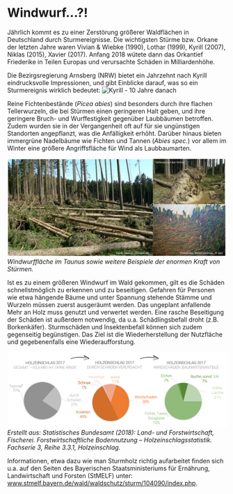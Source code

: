 # Windwurf...?!

Jährlich kommt es zu einer Zerstörung größerer Waldflächen in Deutschland durch Sturmereignisse. Die wichtigsten Stürme bzw. Orkane der letzten Jahre waren Vivian & Wiebke (1990), Lothar (1999), Kyrill (2007), Niklas (2015), Xavier (2017). Anfang 2018 wütete dann das Orkantief Friederike in Teilen Europas und verursachte Schäden in Milliardenhöhe. 

Die Bezirgsregierung Arnsberg (NRW) bietet ein Jahrzehnt nach Kyrill eindrucksvolle Impressionen, und gibt Einblicke darauf, was so ein Sturmereignis wirklich bedeutet: ![Kyrill - 10 Jahre danach](https://www.bezreg-arnsberg.nrw.de/kyrill/)

Reine Fichtenbestände (*Picea abies*) sind besonders durch ihre flachen Tellerwurzeln, die bei Stürmen einen geringeren Halt geben, und ihre geringere Bruch- und Wurffestigkeit gegenüber Laubbäumen betroffen. Zudem wurden sie in der Vergangenheit oft auf für sie ungünstigen Standorten angepflanzt, was die Anfälligkeit erhöht. Darüber hinaus bieten immergrüne Nadelbäume wie Fichten und Tannen (*Abies spec.*) vor allem im Winter eine größere Angriffsfläche für Wind als Laubbaumarten.

![Fichten & Windwurf](/pages/09.Geovisualisierung/Fichten_Windwurf.png)
*Windwurffläche im Taunus sowie weitere Beispiele der enormen Kraft von Stürmen.*

Ist es zu einem größeren Windwurf im Wald gekommen, gilt es die Schäden schnellstmöglich zu erkennen und zu beseitigen. Gefahren für Personen wie etwa hängende Bäume und unter Spannung stehende Stämme und Wurzeln müssen zuerst ausgeräumt werden. Das ungeplant anfallende Mehr an Holz muss genutzt und verwertet werden. Eine rasche Beseitigung der Schäden ist außerdem notwendig, da u.a. Schädlingsbefall droht (z.B. Borkenkäfer). Sturmschäden und Insektenbefall können sich zudem gegenseitig begünstigen. Das Ziel ist die Wiederherstellung der Nutzfläche und gegebenenfalls eine Wiederaufforstung. 

![Holzeinschlag2017](/pages/09.Geovisualisierung/Holzeinschlag2017.png)
*Erstellt aus: Statistisches Bundesamt (2018): Land- und Forstwirtschaft, Fischerei. Forstwirtschaftliche Bodennutzung – Holzeinschlagsstatistik. Fachserie 3, Reihe 3.3.1, Holzeinschlag.*

Informationen, etwa dazu wie man Sturmholz richtig aufarbeitet finden sich u.a. auf den Seiten des Bayerischen Staatsministeriums für Ernährung, Landwirtschaft und Forsten (StMELF) unter: www.stmelf.bayern.de/wald/waldschutz/sturm/104090/index.php.


